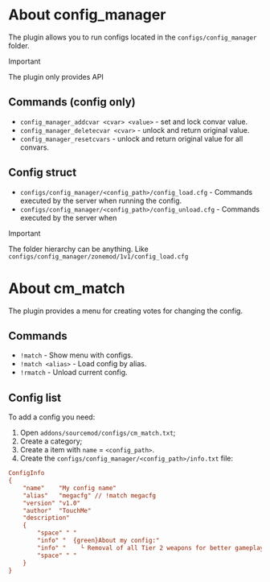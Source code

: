 # About config_manager
The plugin allows you to run configs located in the `configs/config_manager` folder.

> [!IMPORTANT]
> The plugin only provides API

## Commands (config only)
* `config_manager_addcvar <cvar> <value>` - set and lock convar value.
* `config_manager_deletecvar <cvar>` - unlock and return original value.
* `config_manager_resetcvars` - unlock and return original value for all convars.

## Config struct
* `configs/config_manager/<config_path>/config_load.cfg` - Commands executed by the server when running the config.
* `configs/config_manager/<config_path>/config_unload.cfg` - Commands executed by the server when 

> [!IMPORTANT]
>  The folder hierarchy can be anything. Like `configs/config_manager/zonemod/1v1/config_load.cfg`

# About cm_match
The plugin provides a menu for creating votes for changing the config.

## Commands
* `!match` - Show menu with configs.
* `!match <alias>` - Load config by alias.
* `!rmatch` - Unload current config.

## Config list
To add a config you need:
1. Open `addons/sourcemod/configs/cm_match.txt`;
2. Create a category;
3. Create a item with `name` = `<config_path>`.
4. Create the `configs/config_manager/<config_path>/info.txt` file:
```ini
ConfigInfo
{
    "name"    "My config name"
    "alias"   "megacfg" // !match megacfg
    "version" "v1.0"
    "author"  "TouchMe"
    "description"
    {
        "space" " "
        "info" "  {green}About my config:"
        "info" "    └ Removal of all Tier 2 weapons for better gameplay balance"
        "space" " "
    }
}
```



